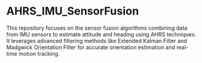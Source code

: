 # AHRS_IMU_SensorFusion
This repository focuses on the sensor fusion algorithms combining data from IMU sensors to estimate attitude and heading using AHRS techniques. It leverages advanced filtering methods like Extended Kalman Filter and Madgwick Orientation Filter for accurate orientation estimation and real-time motion tracking.
